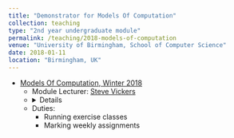 ```yaml
---	
title: "Demonstrator for Models Of Computation"		
collection: teaching		
type: "2nd year undergraduate module"		
permalink: /teaching/2018-models-of-computation
venue: "University of Birmingham, School of Computer Science"		
date: 2018-01-11		
location: "Birmingham, UK"		
---	
```

 			
* [Models Of Computation, Winter 2018](https://www.cs.bham.ac.uk/internal/modules/2017/06-05934/) 		
   * Module Lecturer: [Steve Vickers](http://www.cs.bham.ac.uk/~sjv/) 
   * <details> 
      <summary>Details </summary>
      <p>
       <ul> 
        <li>  Other demonstrators: <a href="http://www.cs.bham.ac.uk/research/groupings/theory/" target="_blank"><font color="#336666">Anna Laura Suarez</font></a>
        </li>
        <li> <a href="https://canvas.bham.ac.uk/courses/27272/pages/models-of-computation-topics" target="_blank"><font color="#336666">Lecture Notes</font></a> 
        </li>    
        <li> <a href="https://canvas.bham.ac.uk/courses/27272/assignments" target="_blank"><font color="#336666">Assignments</font></a>
        </li> 
        <li> Supplementary Reading List: 
          <ul>
           <li> G. Boolos and R. Jeffrey, Computability and Logic, Cambridge University Press, 3rd Edition, 1989. 
           </li>
           <li> <a href="https://global.oup.com/academic/product/to-mock-a-mockingbird-and-other-logic-puzzles-9780192801425?lang=en&cc=nz" target="_blank"><font color="#336666">To Mock a Mockingbird and Other Logic Puzzles</font></a>
           </li>
           <li> <a href="http://cs.brown.edu/people/jsavage/book/pdfs/ModelsOfComputation.pdf" target="_blank"><font color="#336666">Models of Computation, Exploring the Power of Computing by John E. Savage,
            Brown University</font></a>
           </li>
         </ul>
        </li> 
       </ul>  
      </p>   
   * Duties:
      * Running exercise classes
      * Marking weekly assignments 
